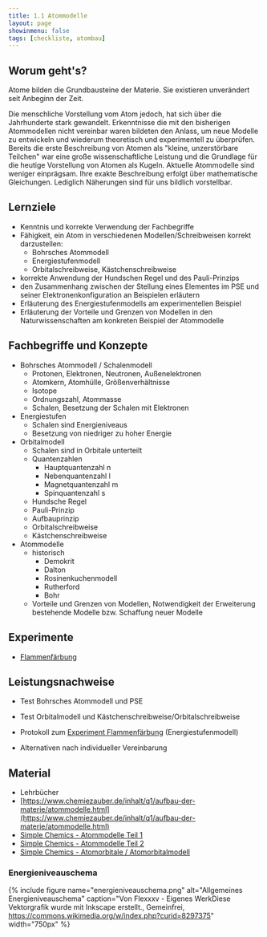 ```yaml
---
title: 1.1 Atommodelle
layout: page
showinmenu: false
tags: [checkliste, atombau]
---
```


## Worum geht's?

Atome bilden die Grundbausteine der Materie. Sie existieren unverändert seit Anbeginn der Zeit.

Die menschliche Vorstellung vom Atom jedoch, hat sich über die Jahrhunderte stark gewandelt. Erkenntnisse die mit den bisherigen Atommodellen nicht vereinbar waren bildeten den Anlass, um neue Modelle zu entwickeln und wiederum theoretisch und experimentell zu überprüfen. Bereits die erste Beschreibung von Atomen als "kleine, unzerstörbare Teilchen" war eine große wissenschaftliche Leistung und die Grundlage für die heutige Vorstellung von Atomen als Kugeln. Aktuelle Atommodelle sind weniger einprägsam. Ihre exakte Beschreibung erfolgt über mathematische Gleichungen. Lediglich Näherungen sind für uns bildlich vorstellbar.

## Lernziele

- Kenntnis und korrekte Verwendung der Fachbegriffe
- Fähigkeit, ein Atom in verschiedenen Modellen/Schreibweisen korrekt darzustellen:
	- Bohrsches Atommodell
	- Energiestufenmodell
	- Orbitalschreibweise, Kästchenschreibweise
- korrekte Anwendung der Hundschen Regel und des Pauli-Prinzips
- den Zusammenhang zwischen der Stellung eines Elementes im PSE und seiner Elektronenkonfiguration an Beispielen erläutern
- Erläuterung des Energiestufenmodells am experimentellen Beispiel
- Erläuterung der Vorteile und Grenzen von Modellen in den Naturwissenschaften am konkreten Beispiel der Atommodelle

## Fachbegriffe und Konzepte

- Bohrsches Atommodell / Schalenmodell
	- Protonen, Elektronen, Neutronen, Außenelektronen
	- Atomkern, Atomhülle, Größenverhältnisse
	- Isotope
	- Ordnungszahl, Atommasse
	- Schalen, Besetzung der Schalen mit Elektronen
- Energiestufen
	- Schalen sind Energieniveaus
	- Besetzung von niedriger zu hoher Energie
- Orbitalmodell
	- Schalen sind in Orbitale unterteilt
	- Quantenzahlen
		- Hauptquantenzahl n
		- Nebenquantenzahl l
		- Magnetquantenzahl m
		- Spinquantenzahl s
	- Hundsche Regel
	- Pauli-Prinzip
	- Aufbauprinzip
	- Orbitalschreibweise
	- Kästchenschreibweise
- Atommodelle
	- historisch
		- Demokrit
		- Dalton
		- Rosinenkuchenmodell
		- Rutherford
		- Bohr
	- Vorteile und Grenzen von Modellen, Notwendigkeit der Erweiterung bestehende Modelle bzw. Schaffung neuer Modelle

## Experimente
	
- [Flammenfärbung](/experimente/flammenfaerbung)

## Leistungsnachweise

- Test Bohrsches Atommodell und PSE
- Test Orbitalmodell und Kästchenschreibweise/Orbitalschreibweise
- Protokoll zum [Experiment Flammenfärbung](/experimente/flammenfaerbung) (Energiestufenmodell)

- Alternativen nach individueller Vereinbarung

## Material

- Lehrbücher
- [https://www.chemiezauber.de/inhalt/q1/aufbau-der-materie/atommodelle.html](https://www.chemiezauber.de/inhalt/q1/aufbau-der-materie/atommodelle.html)
- [Simple Chemics - Atommodelle Teil 1](https://www.youtube.com/watch?v=vBXaINQwpZ0)
- [Simple Chemics - Atommodelle Teil 2](https://www.youtube.com/watch?v=hwhTXmT1xS4)
- [Simple Chemics - Atomorbitale / Atomorbitalmodell](https://www.youtube.com/watch?v=Pw-MeI_kK-0)

### Energieniveauschema
{% include figure name="energieniveauschema.png" alt="Allgemeines Energieniveauschema" caption="Von Flexxxv - Eigenes WerkDiese Vektorgrafik wurde mit Inkscape erstellt., Gemeinfrei, https://commons.wikimedia.org/w/index.php?curid=8297375" width="750px" %}
